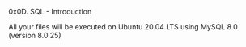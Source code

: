 0x0D. SQL - Introduction

All your files will be executed on Ubuntu 20.04 LTS using MySQL 8.0 (version 8.0.25)
